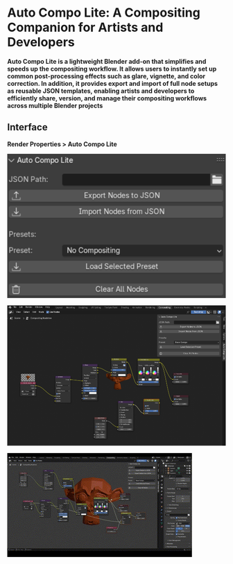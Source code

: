 # Auto Compo Lite: A Compositing Companion for Artists and Developers

**Auto Compo Lite is a lightweight Blender add-on that simplifies and speeds up the compositing workflow. It allows users to instantly set up common post-processing effects such as glare, vignette, and color correction. In addition, it provides export and import of full node setups as reusable JSON templates, enabling artists and developers to efficiently share, version, and manage their compositing workflows across multiple Blender projects**


## Interface

**Render Properties > Auto Compo Lite**

![alt text](images/interface.png)

![alt text](images/entire_screen.png)

![](images/gif.gif)